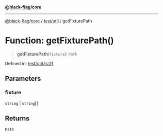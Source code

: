 [**@black-flag/core**](../../../README.md)

***

[@black-flag/core](../../../README.md) / [test/util](../README.md) / getFixturePath

# Function: getFixturePath()

> **getFixturePath**(`fixture`): `Path`

Defined in: [test/util.ts:21](https://github.com/Xunnamius/black-flag/blob/29a6a8eee6470040d4cbaf8ff2f3ff851bd9e0bf/test/util.ts#L21)

## Parameters

### fixture

`string` | `string`[]

## Returns

`Path`
